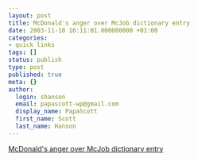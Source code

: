 ```yaml
---
layout: post
title: McDonald's anger over McJob dictionary entry
date: 2003-11-10 16:11:01.000000000 +01:00
categories:
- quick links
tags: []
status: publish
type: post
published: true
meta: {}
author:
  login: shanson
  email: papascott-wp@gmail.com
  display_name: PapaScott
  first_name: Scott
  last_name: Hanson
---
```

<p><a title="That's MISTER McJob to you, thank you very much..." href="http://news.bbc.co.uk/1/hi/world/americas/3255883.stm">McDonald's anger over McJob dictionary entry</a></p>
